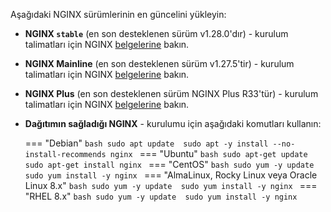 Aşağıdaki NGINX sürümlerinin en güncelini yükleyin:

* **NGINX `stable`** (en son desteklenen sürüm v1.28.0'dır) - kurulum talimatları için NGINX [belgelerine](https://docs.nginx.com/nginx/admin-guide/installing-nginx/installing-nginx-open-source/) bakın.
* **NGINX Mainline** (en son desteklenen sürüm v1.27.5'tir) - kurulum talimatları için NGINX [belgelerine](https://docs.nginx.com/nginx/admin-guide/installing-nginx/installing-nginx-open-source/) bakın.
* **NGINX Plus** (en son desteklenen sürüm NGINX Plus R33'tür) - kurulum talimatları için NGINX [belgelerine](https://docs.nginx.com/nginx/admin-guide/installing-nginx/installing-nginx-plus/) bakın.
* **Dağıtımın sağladığı NGINX** - kurulumu için aşağıdaki komutları kullanın:

    === "Debian"
        ```bash
        sudo apt update 
        sudo apt -y install --no-install-recommends nginx
        ```
    === "Ubuntu"
        ```bash
        sudo apt-get update
        sudo apt-get install nginx
        ```
    === "CentOS"
        ```bash
        sudo yum -y update 
        sudo yum install -y nginx
        ```
    === "AlmaLinux, Rocky Linux veya Oracle Linux 8.x"
        ```bash
        sudo yum -y update 
        sudo yum install -y nginx
        ```
    === "RHEL 8.x"
        ```bash
        sudo yum -y update 
        sudo yum install -y nginx
        ```